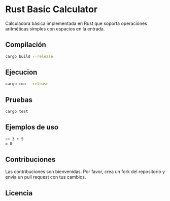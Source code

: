 # Rust Basic Calculator

Calculadora básica implementada en Rust que soporta operaciones aritméticas simples con espacios en la entrada.

## Compilación
```bash
cargo build --release
```


## Ejecucion
```bash
cargo run --release
```

## Pruebas
```bash
cargo test
```

## Ejemplos de uso
```bash
>> 3 + 5
= 8
```

## Contribuciones
Las contribuciones son bienvenidas. Por favor, crea un fork del repositorio y envía un pull request con tus cambios.


## Licencia

